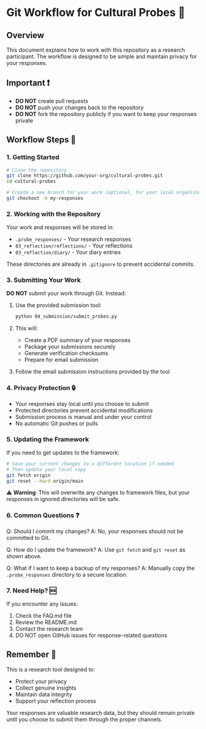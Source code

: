 # Git Workflow for Cultural Probes 🔄

## Overview

This document explains how to work with this repository as a research participant. The workflow is designed to be simple and maintain privacy for your responses.

## Important ❗

- **DO NOT** create pull requests
- **DO NOT** push your changes back to the repository
- **DO NOT** fork the repository publicly if you want to keep your responses private

## Workflow Steps 📝

### 1. Getting Started

```bash
# Clone the repository
git clone https://github.com/your-org/cultural-probes.git
cd cultural-probes

# Create a new branch for your work (optional, for your local organization)
git checkout -b my-responses
```

### 2. Working with the Repository

Your work and responses will be stored in:
- `.probe_responses/` - Your research responses
- `03_reflection/reflections/` - Your reflections
- `03_reflection/diary/` - Your diary entries

These directories are already in `.gitignore` to prevent accidental commits.

### 3. Submitting Your Work

**DO NOT** submit your work through Git. Instead:

1. Use the provided submission tool:
   ```bash
   python 04_submission/submit_probes.py
   ```

2. This will:
   - Create a PDF summary of your responses
   - Package your submissions securely
   - Generate verification checksums
   - Prepare for email submission

3. Follow the email submission instructions provided by the tool

### 4. Privacy Protection 🔒

- Your responses stay local until you choose to submit
- Protected directories prevent accidental modifications
- Submission process is manual and under your control
- No automatic Git pushes or pulls

### 5. Updating the Framework

If you need to get updates to the framework:

```bash
# Save your current changes to a different location if needed
# Then update your local copy
git fetch origin
git reset --hard origin/main
```

⚠️ **Warning**: This will overwrite any changes to framework files, but your responses in ignored directories will be safe.

### 6. Common Questions ❓

Q: Should I commit my changes?
A: No, your responses should not be committed to Git.

Q: How do I update the framework?
A: Use `git fetch` and `git reset` as shown above.

Q: What if I want to keep a backup of my responses?
A: Manually copy the `.probe_responses` directory to a secure location.

### 7. Need Help? 🆘

If you encounter any issues:
1. Check the FAQ.md file
2. Review the README.md
3. Contact the research team
4. DO NOT open GitHub issues for response-related questions

## Remember 🎯

This is a research tool designed to:
- Protect your privacy
- Collect genuine insights
- Maintain data integrity
- Support your reflection process

Your responses are valuable research data, but they should remain private until you choose to submit them through the proper channels.
